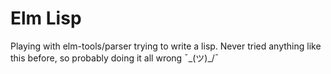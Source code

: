 # Elm Lisp

Playing with elm-tools/parser trying to write a lisp. Never tried anything like
this before, so probably doing it all wrong ¯\_(ツ)_/¯


